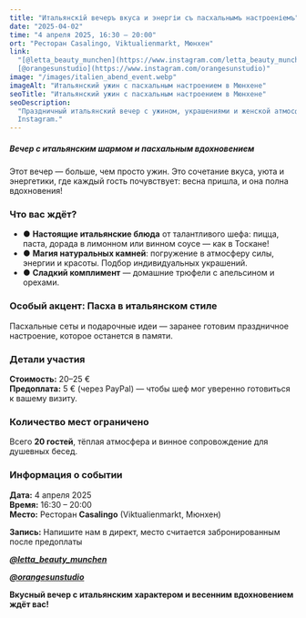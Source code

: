 ```yaml
---
title: "Итальянскій вечеръ вкуса и энергіи съ пасхальнымъ настроеніемъ"
date: "2025-04-02"
time: "4 апреля 2025, 16:30 – 20:00"
ort: "Ресторан Casalingo, Viktualienmarkt, Мюнхен"
link:
  "[@letta_beauty_munchen](https://www.instagram.com/letta_beauty_munchen),
  [@orangesunstudio](https://www.instagram.com/orangesunstudio)"
image: "/images/italien_abend_event.webp"
imageAlt: "Итальянский ужин с пасхальным настроением в Мюнхене"
seoTitle: "Итальянский ужин с пасхальным настроением в Мюнхене"
seoDescription:
  "Праздничный итальянский вечер с ужином, украшениями и женской атмосферой в Мюнхене 4 апреля. Регистрируйтесь через
  Instagram."
---
```


##### Вечер с итальянским шармом и пасхальным вдохновением

Этот вечер — больше, чем просто ужин. Это сочетание вкуса, уюта и энергетики, где каждый гость почувствует: весна
пришла, и она полна вдохновения!

### Что вас ждёт?

- ● **Настоящие итальянские блюда** от талантливого шефа: пицца, паста, дорада в лимонном или винном соусе — как в
  Тоскане!
- ● **Магия натуральных камней**: погружение в атмосферу силы, энергии и красоты. Подбор индивидуальных украшений.
- ● **Сладкий комплимент** — домашние трюфели с апельсином и орехами.

### Особый акцент: Пасха в итальянском стиле

Пасхальные сеты и подарочные идеи — заранее готовим праздничное настроение, которое останется в памяти.

### Детали участия

**Стоимость:** 20–25 €  
 **Предоплата:** 5 € (через PayPal) — чтобы шеф мог уверенно готовиться к вашему визиту.

### Количество мест ограничено

Всего **20 гостей**, тёплая атмосфера и винное сопровождение для душевных бесед.

### **Информация о событии**

**Дата:** 4 апреля 2025  
**Время:** 16:30 – 20:00  
**Место:** Ресторан **Casalingo** (Viktualienmarkt, Мюнхен)

**Запись:** Напишите нам в директ, место считается забронированным после предоплаты

**_[@letta_beauty_munchen](https://www.instagram.com/letta_viletta?igsh=MXhlcGcyZGM0enl0Yw==)_**

**_[@orangesunstudio](https://www.instagram.com/orangesunstudio)_**

**Вкусный вечер с итальянским характером и весенним вдохновением ждёт вас!**
